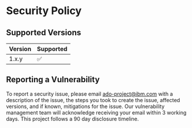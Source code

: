 # Security Policy

## Supported Versions

| Version | Supported          |
| ------- | ------------------ |
| 1.x.y   | :white_check_mark: |

## Reporting a Vulnerability

To report a security issue, please email <ado-project@ibm.com> with a description
of the issue, the steps you took to create the issue, affected versions, and if
known, mitigations for the issue. Our vulnerability management team will
acknowledge receiving your email within 3 working days. This project follows a
90 day disclosure timeline.
